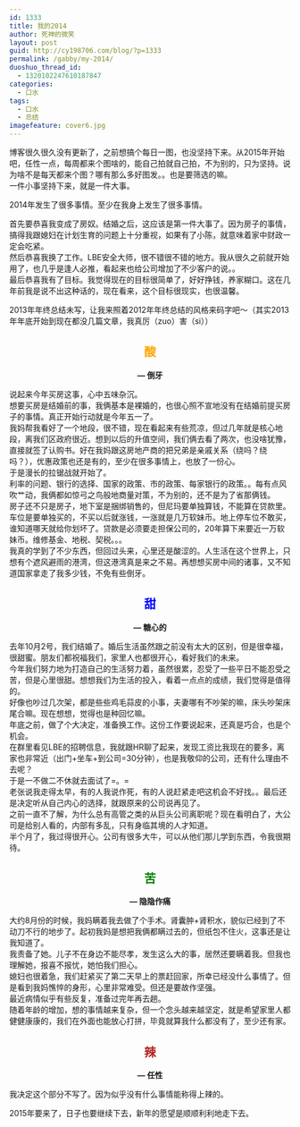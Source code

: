 ```yaml
---
id: 1333
title: 我的2014
author: 死神的微笑
layout: post
guid: http://cy198706.com/blog/?p=1333
permalink: /gabby/my-2014/
duoshuo_thread_id:
  - 1320102247610187847
categories:
  - 口水
tags:
  - 口水
  - 总结
imagefeature: cover6.jpg
---
```

博客很久很久没有更新了，之前想搞个每日一图，也没坚持下来。从2015年开始吧，任性一点，每周都来个图啥的，能自己拍就自己拍，不为别的，只为坚持。说为啥不是每天都来个图？哪有那么多好图发。。也是要筛选的嘛。  
一件小事坚持下来，就是一件大事。

2014年发生了很多事情。至少在我身上发生了很多事情。

首先要恭喜我变成了房奴。结婚之后，这应该是第一件大事了。因为房子的事情，搞得我跟媳妇在计划生育的问题上十分重视，如果有了小陈，就意味着家中财政一定会吃紧。  
然后恭喜我换了工作。LBE安全大师，很不错很不错的地方。我从很久之前就开始用了，也几乎是逢人必推，看起来也给公司增加了不少客户的说。。  
最后恭喜我有了目标。我觉得现在的目标很简单了，好好挣钱，养家糊口。这在几年前我是说不出这种话的，现在看来，这个目标很现实，也很温馨。

2013年年终总结未写，让我来照着2012年年终总结的风格来码字吧～（其实2013年年底开始到现在都没几篇文章，我真厉（zuo）害（si））  
<!--more-->

<h2 style="text-align: center;">
  <span style="color:#ffa500;">酸</span>
</h2>

<p style="text-align: center;">
  <strong>&#8212; 倒牙</strong>
</p>

说起来今年买房这事，心中五味杂沉。  
想要买房是结婚前的事，我俩基本是裸婚的，也很心照不宣地没有在结婚前提买房子的事情。真正开始行动就是今年五一了。  
我妈帮我看好了一个地段，很不错，现在看起来有些荒凉，但过几年就是核心地段，离我们区政府很近。想到以后的升值空间，我们俩去看了两次，也没啥犹豫，直接就签了认购书。好在我妈跟这房地产商的把兄弟是亲戚关系（绕吗？绕吗？），优惠政策也还是有的，至少在很多事情上，也放了一份心。  
于是漫长的拉锯战就开始了。  
利率的问题、银行的选择、国家的政策、市的政策、每家银行的政策。。每有点风吹艹动，我俩都如惊弓之鸟般地商量对策，不为别的，还不是为了省那俩钱。  
房子还不只是房子，地下室是捆绑销售的，但尼玛要单独算钱，不能算在贷款里。车位是要单独买的，不买以后就涨钱，一涨就是几万软妹币。地上停车位不敢买，谁知道哪天就给你划坏了。贷款是必须要走担保公司的，20年算下来要近一万软妹币。维修基金、地税、契税。。。  
我真的学到了不少东西，但回过头来，心里还是酸涩的。人生活在这个世界上，只想有个遮风避雨的港湾，但这港湾真是来之不易。再想想买房中间的诸事，又不知道国家拿走了我多少钱，不免有些倒牙。

<h2 style="text-align: center;">
  <span style="color:#0000ff;">甜</span>
</h2>

<p style="text-align: center;">
  <strong>&#8212; 糖心的</strong>
</p>

去年10月2号，我们结婚了。婚后生活虽然跟之前没有太大的区别，但是很幸福，很甜蜜。朋友们都祝福我们，家里人也都很开心，看好我们的未来。  
今年我们努力地为打造自己的生活努力着，虽然很累，忍受了一些平日不能忍受之苦，但是心里很甜。想想我们为生活的投入，看着一点点的成绩，我们觉得是值得的。  
好像也吵过几次架，都是些些鸡毛蒜皮的小事，夫妻哪有不吵架的嘛，床头吵架床尾合嘛。现在想想，觉得也是种回忆嘛。  
年底之前，做了个大决定，准备换工作。这份工作要说起来，还真是巧合，也是个机会。  
在群里看见LBE的招聘信息，我就跟HR聊了起来，发现工资比我现在的要多，离家也非常近（出门+坐车+到公司=30分钟），也是我敬仰的公司，还有什么理由不去呢？  
于是一不做二不休就去面试了=。=  
老张说我走得太早，有的人我说作死，有的人说赶紧走吧这机会不好找。。最后还是决定听从自己内心的选择，就跟原来的公司说再见了。  
之前一直不了解，为什么总有高管之类的从巨头公司离职呢？现在看明白了，大公司是给别人看的，内部有多乱，只有身临其境的人才知道。  
半个月了，我过得很开心。公司有很多大牛，可以从他们那儿学到东西，令我很期待。

<h2 style="text-align: center;">
  <span style="color:#008000;">苦</span>
</h2>

<p style="text-align: center;">
  <strong>&#8212; 隐隐作痛</strong>
</p>

大约8月份的时候，我妈瞒着我去做了个手术。肾囊肿+肾积水，貌似已经到了不动刀不行的地步了。起初我妈是想把我俩都瞒过去的，但纸包不住火，这事还是让我知道了。  
我责备了她。儿子不在身边不能尽孝，发生这么大的事，居然还要瞒着我。但我也理解她，报喜不报忧，她怕我们担心。  
媳妇也很着急，我们赶紧买了第二天早上的票赶回家，所幸已经没什么事情了。但是看到我妈憔悴的身形，心里非常难受。但还是要故作坚强。  
最近病情似乎有些反复，准备过完年再去趟。  
随着年龄的增加，想的事情越来复杂，但一个念头越来越坚定，就是希望家里人都健健康康的，我们在外面也能放心打拼，毕竟就算我什么都没有了，至少还有家。

<h2 style="text-align: center;">
  <span style="color:#b22222;">辣</span>
</h2>

<p style="text-align: center;">
  <strong>&#8212; 任性</strong>
</p>

我决定这个部分不写了。因为似乎没有什么事情能称得上辣的。

2015年要来了，日子也要继续下去，新年的愿望是顺顺利利地走下去。